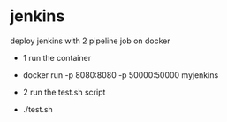 # jenkins
deploy jenkins with 2 pipeline job on docker


* 1  run the container 
*    docker run -p 8080:8080 -p 50000:50000 myjenkins

* 2 run the test.sh script
*   ./test.sh
